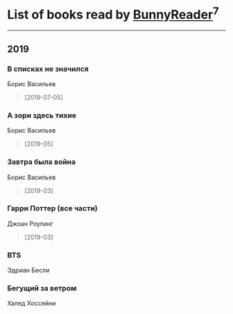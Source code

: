 # List of books read by [BunnyReader](https://plus.google.com/u/0/117953264019715943446/)<sup>7</sup>
---

## 2019

### В списках не значился
Борис Васильев
> [2019-07-05] 


### А зори здесь тихие
Борис Васильев
> [2019-05] 


### Завтра была война
Борис Васильев
> [2019-03] 


### Гарри Поттер (все части)
Джоан Роулинг
> [2019-03] 


### BTS
Эдриан Бесли


### Бегущий за ветром
Халед Хоссейни





